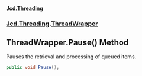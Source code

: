 #### [Jcd.Threading](index.md 'index')
### [Jcd.Threading](Jcd.Threading.md 'Jcd.Threading').[ThreadWrapper](Jcd.Threading.ThreadWrapper.md 'Jcd.Threading.ThreadWrapper')

## ThreadWrapper.Pause() Method

Pauses the retrieval and processing of queued items.

```csharp
public void Pause();
```
